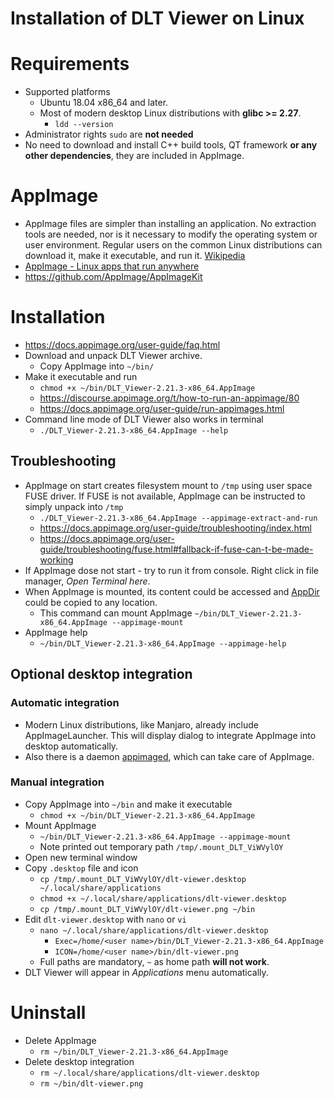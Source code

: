 # Installation of DLT Viewer on Linux
# Requirements
- Supported platforms
    - Ubuntu 18.04 x86_64 and later.
    - Most of modern desktop Linux distributions with **glibc >= 2.27**.
        - `ldd --version`
- Administrator rights `sudo` are **not needed**
- No need to download and install C++ build tools, QT framework **or any other dependencies**, they are included in AppImage.

# AppImage
- AppImage files are simpler than installing an application. No extraction tools are needed, nor is it necessary to modify the operating system or user environment. Regular users on the common Linux distributions can download it, make it executable, and run it. [Wikipedia](https://en.wikipedia.org/wiki/AppImage)
- [AppImage - Linux apps that run anywhere](https://appimage.org/)
- https://github.com/AppImage/AppImageKit

# Installation
- https://docs.appimage.org/user-guide/faq.html
- Download and unpack DLT Viewer archive.
    - Copy AppImage into `~/bin/`
- Make it executable and run
    - `chmod +x ~/bin/DLT_Viewer-2.21.3-x86_64.AppImage`
    - https://discourse.appimage.org/t/how-to-run-an-appimage/80
    - https://docs.appimage.org/user-guide/run-appimages.html
- Command line mode of DLT Viewer also works in terminal
    - `./DLT_Viewer-2.21.3-x86_64.AppImage --help`

## Troubleshooting
- AppImage on start creates filesystem mount to `/tmp` using user space FUSE driver. If FUSE is not available, AppImage can be instructed to simply unpack into `/tmp`
    - `./DLT_Viewer-2.21.3-x86_64.AppImage --appimage-extract-and-run`
    - https://docs.appimage.org/user-guide/troubleshooting/index.html
    - https://docs.appimage.org/user-guide/troubleshooting/fuse.html#fallback-if-fuse-can-t-be-made-working
- If AppImage dose not start - try to run it from console. Right click in file manager, *Open Terminal here*.
- When AppImage is mounted, its content could be accessed and [AppDir](https://docs.appimage.org/reference/appdir.html#ref-appdir) could be copied to any location.
    - This command can mount AppImage `~/bin/DLT_Viewer-2.21.3-x86_64.AppImage --appimage-mount`
- AppImage help
    - `~/bin/DLT_Viewer-2.21.3-x86_64.AppImage --appimage-help`

## Optional desktop integration
### Automatic integration
- Modern Linux distributions, like Manjaro, already include AppImageLauncher. This will display dialog to integrate AppImage into desktop automatically.
- Also there is a daemon [appimaged](https://github.com/probonopd/go-appimage), which can take care of AppImage.

### Manual integration
- Copy AppImage into `~/bin` and make it executable
    - `chmod +x ~/bin/DLT_Viewer-2.21.3-x86_64.AppImage`
- Mount AppImage
    - `~/bin/DLT_Viewer-2.21.3-x86_64.AppImage --appimage-mount`
    - Note printed out temporary path `/tmp/.mount_DLT_ViWVylOY`
- Open new terminal window
- Copy `.desktop` file and icon
    - `cp /tmp/.mount_DLT_ViWVylOY/dlt-viewer.desktop ~/.local/share/applications`
    - `chmod +x ~/.local/share/applications/dlt-viewer.desktop`
    - `cp /tmp/.mount_DLT_ViWVylOY/dlt-viewer.png ~/bin`
- Edit `dlt-viewer.desktop` with `nano` or `vi`
    - `nano ~/.local/share/applications/dlt-viewer.desktop`
        - `Exec=/home/<user name>/bin/DLT_Viewer-2.21.3-x86_64.AppImage`
        - `ICON=/home/<user name>/bin/dlt-viewer.png`
    - Full paths are mandatory, `~` as home path **will not work**.
- DLT Viewer will appear in *Applications* menu automatically.

# Uninstall
- Delete AppImage
    - `rm ~/bin/DLT_Viewer-2.21.3-x86_64.AppImage`
- Delete desktop integration
    - `rm ~/.local/share/applications/dlt-viewer.desktop`
    - `rm ~/bin/dlt-viewer.png`
